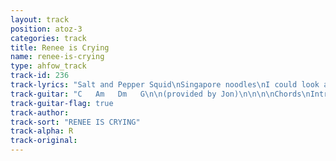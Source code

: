 ```yaml
---
layout: track
position: atoz-3
categories: track
title: Renee is Crying
name: renee-is-crying
type: ahfow_track
track-id: 236
track-lyrics: "Salt and Pepper Squid\nSingapore noodles\nI could look at your face\nFor oodles and oodles\n\nIn Bamboo Chairs\nWeâ€™ll sip through straws\nAs Scott goes up\nRenee is crying\n\nOnce we have Dreams\nNow we have schemes\nMy blood is bleeding\nOh canâ€™t you hear\n\nLove made of Silver\nLove made of Gold\nAm I in the right place?\nIs my timing right?\n\nIn Bamboo Chairs\nWeâ€™ll sip through Straws\nAs Scott Goes up\nRenee is crying\n\nOnce we have Dreams\nNow we have schemes\nMy blood is bleeding\nOh canâ€™t you hear"
track-guitar: "C   Am   Dm   G\n\n(provided by Jon)\n\n\n\nChords\nIntro, Verse,\nC, Am, Dm, G\nChorus\nAm, F, Dm, G\n\n (provided by Drew)"
track-guitar-flag: true
track-author: 
track-sort: "RENEE IS CRYING"
track-alpha: R
track-original: 
---
```


